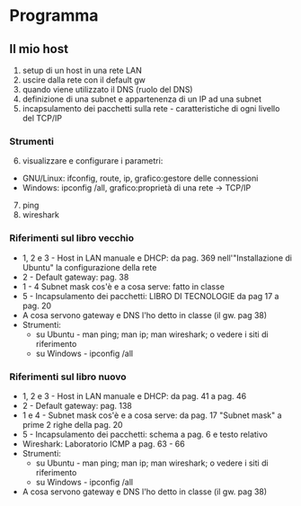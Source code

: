 # Programma

## Il mio host

1. setup di un host in una rete LAN
2. uscire dalla rete con il default gw
3. quando viene utilizzato il DNS (ruolo del DNS)
4. definizione di una subnet e appartenenza di un IP ad una subnet
5. incapsulamento dei pacchetti sulla rete - caratteristiche di ogni livello del TCP/IP

### Strumenti

6. visualizzare e configurare i parametri:
  - GNU/Linux: ifconfig, route, ip, grafico:gestore delle connessioni
  - Windows: ipconfig /all, grafico:proprietà di una rete -> TCP/IP
7. ping
8. wireshark

### Riferimenti sul libro vecchio

- 1, 2 e 3 - Host in LAN manuale e DHCP: da pag. 369 nell'"Installazione di Ubuntu" la configurazione della rete
- 2 - Default gateway: pag. 38
- 1 - 4 Subnet mask cos'è e a cosa serve: fatto in classe
- 5 - Incapsulamento dei pacchetti: LIBRO DI TECNOLOGIE da pag 17 a pag. 20
- A cosa servono gateway e DNS l'ho detto in classe (il gw. pag 38)
- Strumenti: 
  * su Ubuntu - man ping; man ip; man wireshark; o vedere i siti di riferimento
  * su Windows - ipconfig /all




### Riferimenti sul libro nuovo

- 1, 2 e 3 - Host in LAN manuale e DHCP: da pag. 41 a pag. 46
- 2 - Default gateway: pag. 138
- 1 e 4 - Subnet mask cos'è e a cosa serve: da pag. 17 "Subnet mask" a prime 2 righe della pag. 20
- 5 - Incapsulamento dei pacchetti: schema a pag. 6 e testo relativo
- Wireshark: Laboratorio ICMP a pag. 63 - 66
- Strumenti: 
  * su Ubuntu - man ping; man ip; man wireshark; o vedere i siti di riferimento
  * su Windows - ipconfig /all
- A cosa servono gateway e DNS l'ho detto in classe (il gw. pag 38)













































